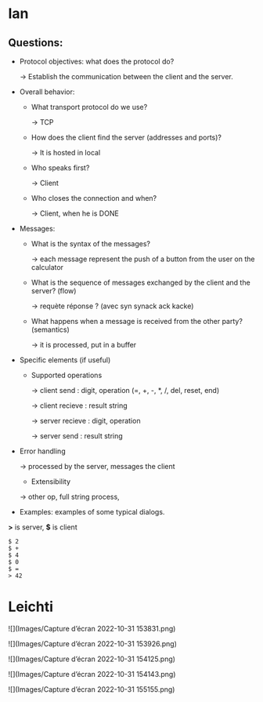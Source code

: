 
# Ian

## Questions:

* Protocol objectives: what does the protocol do?
  
  -> Establish the communication between the client and the server.

* Overall behavior:
    * What transport protocol do we use?  

      -> TCP

    * How does the client find the server (addresses and ports)?

      -> It is hosted in local

    * Who speaks first?

      -> Client

    * Who closes the connection and when?

      -> Client, when he is DONE

* Messages:
    * What is the syntax of the messages?

      -> each message represent the push of a button from the user on the calculator

    * What is the sequence of messages exchanged by the client and the server? (flow)

      -> requète réponse ? (avec syn synack ack kacke)

    * What happens when a message is received from the other party? (semantics)

      -> it is processed, put in a buffer

* Specific elements (if useful)
    * Supported operations

      -> client send    : digit, operation (=, +, -, *, /, del, reset, end)

      -> client recieve : result string

      -> server recieve : digit, operation

      -> server send    : result string

* Error handling

  -> processed by the server, messages the client

  * Extensibility

  -> other op, full string process, 

* Examples: examples of some typical dialogs.

**>** is server, **$** is client

````
$ 2
$ +
$ 4
$ 0
$ =
> 42
````


# Leichti

![](Images/Capture d’écran 2022-10-31 153831.png)

![](Images/Capture d’écran 2022-10-31 153926.png)

![](Images/Capture d’écran 2022-10-31 154125.png)

![](Images/Capture d’écran 2022-10-31 154143.png)

![](Images/Capture d’écran 2022-10-31 155155.png)
